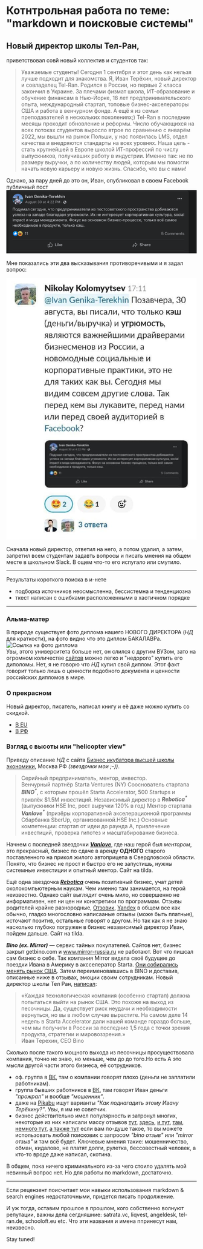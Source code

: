 # Котнтрольная работа по теме: "markdown и поисковые системы"

## Новый директор школы Тел-Ран,

приветствовал  совй новый коллектив и студентов так:
> Уважаемые студенты!
> Сегодня 1 сентября и этот день как нельзя лучше подходит для знакомства.
> Я, Иван Терёхин, новый директор и совладелец Tel-Ran. Родился в России, но первые 2 класса закончил в Украине. За плечами физмат школа, ИТ-образование и обучение финансам в Нью-Йорке, 18 лет предпринимательского опыта, международный стартап, топовые бизнес-акселераторы США и работа в венчурном фонде. А ещё я из семьи преподавателей в нескольких поколениях;)
> Tel-Ran в последние месяцы проходит обновление и реформы. Число обучающихся на всех потоках студентов выросло втрое по сравнению с январём 2022, мы вышли на рынок Польши, у нас появилась LMS, отдел качества и внедряются стандарты на всех уровнях. Наша цель - стать крупнейшей в Европе школой ИТ-профессий по числу выпускников, получивших работу в индустрии. Именно так: не по размеру выручки, а по количеству людей, которым мы помогли начать новую карьеру и новую жизнь.
> Спасибо, что вы с нами!

Однако, за пару дней до это он, Иван, опубликовал в своем Facebook публичный пост  
![публичный пост](/Screenshot_2022-09-01.png)

Мне показались эти два высказывания противоречивыми и я задал вопрос:  

![вопрос из Slack](/2022-09-02_11.43.31.jpg)

Сначала новый директор, ответил на него, а потом удалил, а затем, запретил всем студентам задавть вопросы и писать мнения на общем месте в школьном Slack. В ощем что-то его испугало или смутило.

---

Результаты короткого поиска в и-нете

- подборка источников неосмысленна, бессистемна и тенденциозна
- ткест написан с ошибками расположенными в хаотичном порядке

---

### Альма-матер

В природе существует фото диплома нашего НОВОГО ДИРЕКТОРА (*НД* для краткости), на фото видно что это диплом БАКАЛАВРа.  
![Ссылка на фото диплома](https://sun9-56.userapi.com/impf/c834302/v834302416/7795a/-iDt4KEngwY.jpg?size=640x640&quality=96&sign=359896ff5fa2b3869f3ae23c527b7c29&type=album)  
Увы, этого университета больше нет, он слился с другим ВУЗом, зато на огромном количестве [сайтов](https://www.google.com/search?q=%D1%83%D0%BD%D0%B8%D0%B2%D0%B5%D1%80%D1%81%D0%B8%D1%82%D0%B5%D1%82+%D0%B8%D0%BD%D0%B6%D0%B5%D0%BD%D0%B5%D1%80%D0%BD%D0%BE%D0%B9+%D1%8D%D0%BA%D0%BE%D0%BB%D0%BE%D0%B3%D0%B8%D0%B8+%D0%B4%D0%B8%D0%BF%D0%BB%D0%BE%D0%BC) можно легко и "недорого" купить его диполомы. Нет, я не говорю что *НД* купил свой диплом. Этот факт говорит только лишь о ценности подобного документа и ценности российских дипломов в мире.

### О прекрасном

Новый директор, писатель, написал книгу и её даже можно купить со скидкой.

- [В EU](https://domknigi.eu/catalog/knigi/ekonomika-biznes/delovaya-literatura-pravo-psikhologiya/beskonechnyy-startap/)  
- [В РФ](https://www.labirint.ru/books/816373/)

### Взгляд с высоты или "helicopter view"

Приведу описание *НД* с сайта [Бизнес икубатора выcшей школы экономики](https://inc.hse.ru/tpost/7b988emoys-ivan-teryohin), Москва РФ *(звездочки мои ;-))*.
> Серийный предприниматель, ментор, инвестор.  
> Венчурный партнёр Starta Ventures (NY)
> Сооснователь стартапа ***BINO<sup>\*</sup>***, с которым прошёл Starta Accelerator, 500 Startups и привлёк $1.5M инвестиций. Независимый директор в ***Rebotica<sup>\*</sup>*** (выпускники HSE Inc, рост выручки 120% в год)
> Ментор стартапа ***Vanlove<sup>\*</sup>*** (призёры корпоративной акселерационной программы Сбарбанка  SberUp, организованной.HSE Inc.)
> Основные компетенции: стартап от идеи до раунда А, привлечение инвестиций, проверка гипотез и масштабирование бизнеса.

Начнем с последней звездочки ***[Vanlove](https://van-l.ru/#)***, где наш герой был *ментором*, это прекрасный, бизнес по сдаче в аренду **ОДНОГО** старого поставленного на прикол жилого автоприцепа в Свердловской области. Понято, что бизнес не прост и быстро его не запустишь, нужны системные инвестиции и опытный ментор. Сайт на tilda.

Ещё одна звездочка ***[Rebotica](https://rebotica.ru/)*** очень позитивный бизнес, учат детей околокомпьютерным наукам. Чем именно там занимается, на герой неизвестно. Однако сайт выглядит очень мило, но совершенно не информативен, нет ни цен ни конктретики по программам. Отзывы родителей крайне разнородные, [Отзовик](https://otzovik.com/reviews/klub_rebotica_russia_moscow/), [Yandex](https://yandex.ru/maps/org/rebotica/125472243236/reviews/?ll=37.583775%2C55.803160&z=14) в общем все как обычно, гладко многословно написааные отзывы (може быть платные), источают позитив, остальные говорят о другом. Но так как я не знаю насколько глубоко погружен в бизнес независимый директор Иван, пойдем дальше. Сайт на tilda.

***Bino (ex. Mirror)*** — сервис тайных покупателей. Сайтов нет, бизнес закрыт getbino.com и www.mirror-russia.ru не работают. Вот что пишсал сам бизнес о себе. Так компания Mirror видела своё будущее до поездки Ивана в Америку в аксселератор Starta. [Они собирались менять рынок США](http://www.press-release.ru/branches/internet/32643b668bd3d/). Затем переименовавшись в BINO и доставив, описанные ниже в отзывах, эмоции своим сотрудникам. Новый директор школы Тел Ран, [написал](https://inventure.com.ua/news/ukraine/akselerator-starta-zavershaet-priem-zayavok-na-uchastie-v-zimnem-nabore-startapov):
> «Каждая технологическая компания (особенно стартап) должна попытаться выйти на рынок США. Это похоже на выход из песочницы. Да, существует риск неудачи и необходимости вернуться, но вы в любом случае вырастите. На самом деле 14 недель в Starta Accelerator дали нашей команде гораздо больше, чем мы получили в России за последние 1,5 года с точки зрения продукта, стратегии и мировоззрения.»  
> Иван Терехин, CEO Bino

Сколько после такого мощного выхода из песочницы просуществовала компания, точно не знаю, но меньше, чем до до того.Но есть
А это мысли другой части этого бизнеса, её сотрудников.

- оф. группа в [ВК](https://vk.com/binocx), там о компании говорят плохо (деньги не заплатили работникам).
- группа бывших работников в [ВК](https://vk.com/wall-30591188_121947), там говорят Иван деньги *"прожрал"* и вообще *"мошенник"*.
- даже на [Pikabu](https://pikabu.ru/story/obmanuli_taynyikh_pokupateley_ishchem_vladeltsev_sayta_mirror_russia_5666985) ищут варианты *"Как поднагадить этому Ивану Терёхину?"*. Увы, я им не советчик.
- бизнес действительно имел популярность и затронул многих, некоторые из них написали массу отзывов  [тут](https://retwork.com/reviews/), [здесь](https://www.yell.ru/moscow/com/miror-rossiya_9759946/), [ и тут](https://antijob.net/black_list/bino_c__ooo__bino_si_eks_), [там](https://pravda-sotrudnikov.ru/company/mirror-russia), [немного тут](https://tipworker.com/otzyvy-sotrudnikov/bino), [а также тут](https://tipworker.com/otzyvy-sotrudnikov/bino) если вам по-душе такое, то вы можете использовать любой поисковик с запросом *"bino отзыв"* или *"mirror отзыв"* и там всё будет. Ключевые мнения такие: мошенничество, обман, кидалово, не платят долги, рулетка, бессовестный человек, а кто-то вроде даже написал, скотина.

В общем, пока ничего криминального из-за чего стоило удалять мой невинный вопрос нет. Но для работы по markdown, достаточно.

---

Если рецензент поисчитает мои навыки использования markdown & search engines недостаточными, придется писать продолжение.

И уж тогда, оставим прошлое в прошлом, кого собственно волнуют репутации, важны дела сегдняшние: satrata.vc, liqvest, angeldesk, tel-ran.de, schooloft.eu etc.
Что эти названия и имена ппринесут нам, неизвесно.

Stay tuned!